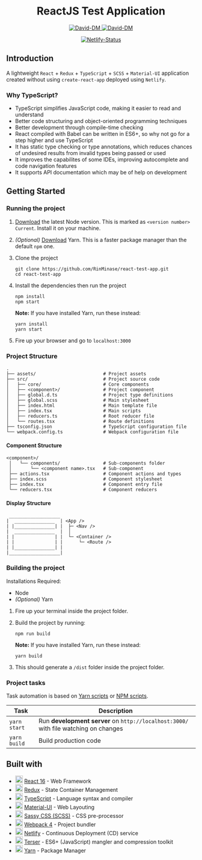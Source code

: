<h1 align="center"> ReactJS Test Application </h1>

<p align="center">
    <a href="https://david-dm.org/RinMinase/react-test-app">
        <img alt="David-DM" src="https://img.shields.io/david/RinMinase/react-test-app?style=for-the-badge">
    </a>
    <a href="https://david-dm.org/RinMinase/react-test-app">
        <img alt="David-DM" src="https://img.shields.io/david/dev/RinMinase/react-test-app?style=for-the-badge">
    </a>
</p>
<p align="center">
    <a href="https://app.netlify.com/sites/react-test-app/deploys">
        <img alt="Netlify-Status" src="https://img.shields.io/netlify/88317caa-b87d-446d-8cbc-ce3fdda1d0ac?logo=netlify&style=for-the-badge">
    </a>
</p>

## Introduction
A lightweight `React` + `Redux` + `TypeScript` + `SCSS` + `Material-UI` application created without using `create-react-app` deployed using `Netlify`.

### Why TypeScript?
- TypeScript simplifies JavaScript code, making it easier to read and understand
- Better code structuring and object-oriented programming techniques
- Better development through compile-time checking
- React compiled with Babel can be written in ES6+, so why not go for a step higher and use TypeScript
- It has static type checking or type annotations, which reduces chances of undesired results from invalid types being passed or used
- It improves the capabilites of some IDEs, improving autocomplete and code navigation features
- It supports API documentation which may be of help on development

## Getting Started

### Running the project
1. [Download](https://nodejs.org/en/) the latest Node version. This is marked as `<version number> Current`. Install it on your machine.

2. _(Optional)_ [Download](https://yarnpkg.com/latest.msi) Yarn. This is a faster package manager than the default `npm` one.

3. Clone the project

    ```
    git clone https://github.com/RinMinase/react-test-app.git
    cd react-test-app
    ```

4. Install the dependencies then run the project

    ```
    npm install
    npm start
    ```

    **Note:** If you have installed Yarn, run these instead:

    ```
    yarn install
    yarn start
    ```

5. Fire up your browser and go to `localhost:3000`

### Project Structure
    .
    ├── assets/                         # Project assets
    ├── src/                            # Project source code
    │   ├── core/                       # Core components
    │   ├── <component>/                # Project component
    │   ├── global.d.ts                 # Project type definitions
    │   ├── global.scss                 # Main stylesheet
    │   ├── index.html                  # Main template file
    │   ├── index.tsx                   # Main scripts
    │   ├── reducers.ts                 # Root reducer file
    │   └── routes.tsx                  # Route definitions
    ├── tsconfig.json                   # TypeScript configuration file
    └── webpack.config.ts               # Webpack configuration file

#### Component Structure
    <component>/
     │   └── components/                # Sub-components folder
     │       └── <component name>.tsx   # Sub-component
     ├── actions.tsx                    # Component actions and types
     ├── index.scss                     # Component stylesheet
     ├── index.tsx                      # Component entry file
     └── reducers.tsx                   # Component reducers

#### Display Structure
     ___________________
    |  _______________  | <App />
    | |_______________| |  ├─ <Nav />
    |  _______________  |  │
    | |               | |  └─ <Container />
    | |               | |      └─ <Route />
    | |_______________| |
    |___________________|

### Building the project
Installations Required:
- Node
- _(Optional)_ Yarn

1. Fire up your terminal inside the project folder.

2. Build the project by running:

    ```
    npm run build
    ```

    **Note:** If you have installed Yarn, run these instead:

    ```
    yarn build
    ```

3. This should generate a `/dist` folder inside the project folder.

### Project tasks

Task automation is based on [Yarn scripts](https://yarnpkg.com/lang/en/docs/cli/run/) or [NPM scripts](https://docs.npmjs.com/misc/scripts).

| Task                | Description                                                                            |
| ------------------- | -------------------------------------------------------------------------------------- |
| `yarn start`        | Run **development server** on `http://localhost:3000/` with file watching on changes   |
| `yarn build`        | Build production code                                                                  |

## Built with
* <img width=20 height=20 src="https://reactjs.org/favicon.ico"> [React 16](https://reactjs.org/) - Web Framework
* <img width=20 height=20 src="https://redux.js.org/img/favicon/favicon.ico"> [Redux](https://reactjs.org/) - State Container Management
* <img width=20 height=20 src="https://www.typescriptlang.org/assets/images/icons/favicon-32x32.png"> [TypeScript](https://www.typescriptlang.org/) - Language syntax and compiler
* <img width=20 height=20 src="https://material-ui.com/static/favicon.ico"> [Material-UI](https://material-ui.com/) - Web Layouting
* <img width=20 height=20 src="https://sass-lang.com/favicon.ico"> [Sassy CSS (SCSS)](https://sass-lang.com/) - CSS pre-processor
* <img width=20 height=20 src="https://webpack.js.org/bc3effb418df77da9e04825c48a58a49.ico"> [Webpack 4](https://webpack.js.org/) - Project bundler
* <img width=20 height=20 src="https://www.netlify.com/img/global/favicon/favicon-32x32.png"> [Netlify](https://www.netlify.com/) - Continuous Deployment (CD) service
* <img width=20 height=20 src="https://terser.org/img/terser-square-logo.png"> [Terser](https://terser.org/) - ES6+ (JavaScript) mangler and compression toolkit
* <img width=20 height=20 src="https://yarnpkg.com/favicon.ico"> [Yarn](https://yarnpkg.com/) - Package Manager
